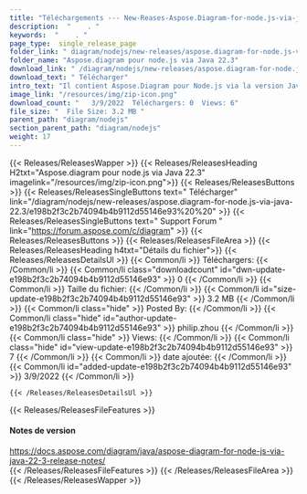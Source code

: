 ```yaml
---
title: "Téléchargements --- New-Reases-Aspose.Diagram-for-node.js-via-java-22.3." 
description:  "    . " 
keywords:  "    . " 
page_type:  single_release_page
folder_link: " diagram/nodejs/new-releases/aspose.diagram-for-node.js-via-java-22.3/"
folder_name: "Aspose.diagram pour node.js via Java 22.3"
download_link: " /diagram/nodejs/new-releases/aspose.diagram-for-node.js-via-java-22.3/e198b2f3c2b74094b4b9112d55146e93"
download_text: " Télécharger"
intro_text: "Il contient Aspose.Diagram pour Node.js via la version Java 22.3."
image_link: "/resources/img/zip-icon.png"
download_count: "   3/9/2022  Téléchargers: 0  Views: 6"
file_size: "  File Size: 3.2 MB "
parent_path: "diagram/nodejs"
section_parent_path: "diagram/nodejs"
weight: 17
---
```


{{< Releases/ReleasesWapper >}}
  {{< Releases/ReleasesHeading H2txt="Aspose.diagram pour node.js via Java 22.3" imagelink="/resources/img/zip-icon.png">}}
  {{< Releases/ReleasesButtons >}}
    {{< Releases/ReleasesSingleButtons text=" Télécharger" link="/diagram/nodejs/new-releases/aspose.diagram-for-node.js-via-java-22.3/e198b2f3c2b74094b4b9112d55146e93%20%20" >}}
    {{< Releases/ReleasesSingleButtons text=" Support Forum " link="https://forum.aspose.com/c/diagram" >}}
  {{< Releases/ReleasesButtons >}}
  {{< Releases/ReleasesFileArea >}}
    {{< Releases/ReleasesHeading h4txt="Détails du fichier">}}
    {{< Releases/ReleasesDetailsUl >}}
            {{< Common/li  >}} Téléchargers: {{< /Common/li >}} 
      {{< Common/li class="downloadcount" id="dwn-update-e198b2f3c2b74094b4b9112d55146e93" >}} 0 {{< /Common/li >}} 
      {{< Common/li  >}} Taille du fichier: {{< /Common/li >}} 
      {{< Common/li id="size-update-e198b2f3c2b74094b4b9112d55146e93" >}} 3.2 MB {{< /Common/li >}} 
      {{< Common/li  class="hide" >}} Posted By: {{< /Common/li >}} 
      {{< Common/li class="hide" id="author-update-e198b2f3c2b74094b4b9112d55146e93" >}} philip.zhou {{< /Common/li >}} 
      {{< Common/li class="hide"  >}} Views: {{< /Common/li >}} 
      {{< Common/li class="hide" id="view-update-e198b2f3c2b74094b4b9112d55146e93" >}} 7 {{< /Common/li >}} 
      {{< Common/li  >}} date ajoutée: {{< /Common/li >}} 
      {{< Common/li id="added-update-e198b2f3c2b74094b4b9112d55146e93" >}} 3/9/2022 {{< /Common/li >}} 

    {{< /Releases/ReleasesDetailsUl >}}

  {{< Releases/ReleasesFileFeatures >}}
      <h4>Notes de version</h4><div><a href="https://docs.aspose.com/diagram/java/aspose-diagram-for-node-js-via-java-22-3-release-notes/">https://docs.aspose.com/diagram/java/aspose-diagram-for-node-js-via-java-22-3-release-notes/</a></div>
  {{< /Releases/ReleasesFileFeatures >}}
 {{< /Releases/ReleasesFileArea >}}
{{< /Releases/ReleasesWapper >}}


